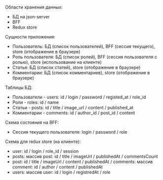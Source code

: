 Области хранения данных:

- БД на json-server
- BFF
- Redux store

Сущности приложения:

- Пользователь: БД (список пользователей), BFF (сессия текущего), store (отображение в браузере)
- Роль пользователя: БД (список ролей), BFF (сессия пользователя с ролью), store (использование на клиенте)
- Статья: БД (список статей), store (отображение в браузере)
- Комментарии: БД (список комментариев), store (отображение в браузере)

Таблицы БД:

- Пользователи - users: id / login / password / registed_at / role_id
- Роли - roles: id / name
- Статьи - posts: id / title / image_url / content / published_at
- Комментарии - comments: id / author_id / post_id / content

Схема состояния на BFF:

- Сессия текущего пользователя: login / password / role

Схема для redux store (на клиенте):

- user: id / login / role_id / session
- posts: массив post: id / title / imageUrl / publishedAt / commentsCount
- post: id / title / imageUrl / content / publishedAt / comments: массив comment: id / author / content / publishedAt
- users: массив user: id / login / registredAt / role
